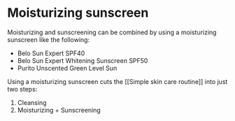 # Moisturizing sunscreen

Moisturizing and sunscreening can be combined by using a moisturizing sunscreen like the following:

- Belo Sun Expert SPF40
- Belo Sun Expert Whitening Sunscreen SPF50
- Purito Unscented Green Level Sun

Using a moisturizing sunscreen cuts the [[Simple skin care routine]] into just two steps:

1. Cleansing
2. Moisturizing + Sunscreening

